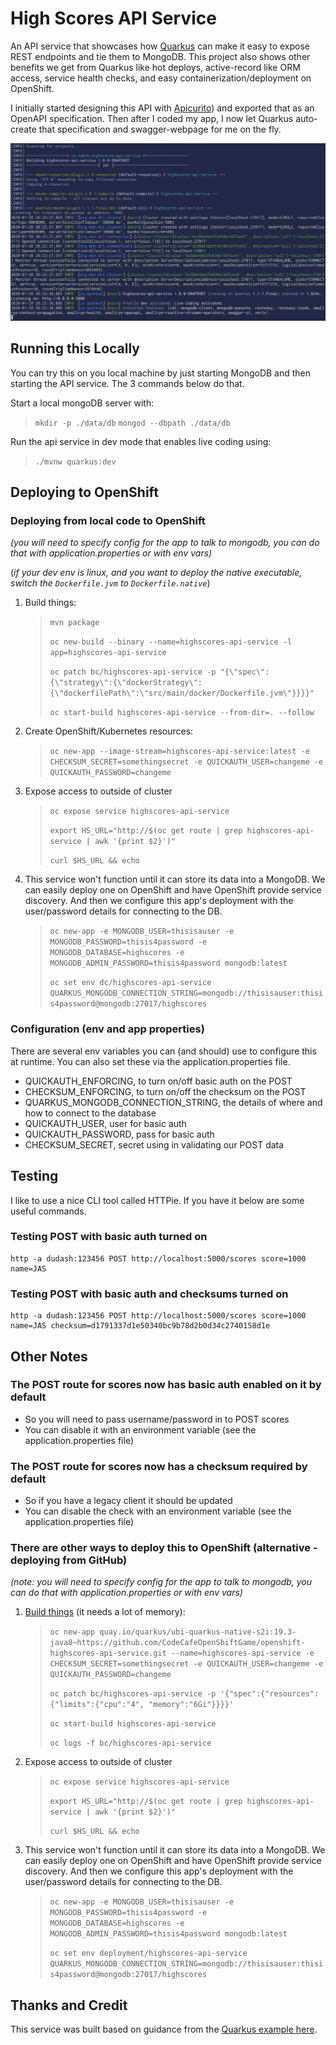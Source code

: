 # High Scores API Service

An API service that showcases how [Quarkus](https://quarkus.io/) can make it easy to expose REST endpoints and tie them to MongoDB. This project also shows other benefits we get from Quarkus like hot deploys, active-record like ORM access, service health checks, and easy containerization/deployment on OpenShift.

I initially started designing this API with [Apicurito](https://github.com/Apicurio)) and exported that as an OpenAPI specification. Then after I coded my app, I now let Quarkus auto-create that specification and swagger-webpage for me on the fly.

![Screenshot](.screens/terminalshot.png)

## Running this Locally
You can try this on you local machine by just starting MongoDB and then starting the API service. The 3 commands below do that.

Start a local mongoDB server with:
>`mkdir -p ./data/db`
>`mongod --dbpath ./data/db` 

Run the api service in dev mode that enables live coding using:
>`./mvnw quarkus:dev`


## Deploying to OpenShift 
### Deploying from local code to OpenShift
*(you will need to specify config for the app to talk to mongodb, you can do that with application.properties or with env vars)*

(*if your dev env is linux, and you want to deploy the native executable, switch the `Dockerfile.jvm` to `Dockerfile.native`*)

1) Build things:
    >`mvn package`
    >
    >`oc new-build --binary --name=highscores-api-service -l app=highscores-api-service`
    >
    >`oc patch bc/highscores-api-service -p "{\"spec\":{\"strategy\":{\"dockerStrategy\":{\"dockerfilePath\":\"src/main/docker/Dockerfile.jvm\"}}}}"`
    >
    >`oc start-build highscores-api-service --from-dir=. --follow`

2) Create OpenShift/Kubernetes resources:
    >`oc new-app --image-stream=highscores-api-service:latest -e CHECKSUM_SECRET=somethingsecret -e QUICKAUTH_USER=changeme -e QUICKAUTH_PASSWORD=changeme`

3) Expose access to outside of cluster
    >`oc expose service highscores-api-service`
    >
    >`export HS_URL="http://$(oc get route | grep highscores-api-service | awk '{print $2}')"`
    >
    >`curl $HS_URL && echo`

4) This service won't function until it can store its data into a MongoDB. We can easily deploy one on OpenShift and have OpenShift provide service discovery. And then we configure this app's deployment with the user/password details for connecting to the DB.
    > `oc new-app -e MONGODB_USER=thisisauser -e MONGODB_PASSWORD=thisis4password -e MONGODB_DATABASE=highscores -e MONGODB_ADMIN_PASSWORD=thisis4password mongodb:latest`
    >
    > `oc set env dc/highscores-api-service QUARKUS_MONGODB_CONNECTION_STRING=mongodb://thisisauser:thisis4password@mongodb:27017/highscores`


### Configuration (env and app properties)
There are several env variables you can (and should) use to configure this at runtime. You can also set these via the application.properties file.
* QUICKAUTH_ENFORCING, to turn on/off basic auth on the POST
* CHECKSUM_ENFORCING, to turn on/off the checksum on the POST
* QUARKUS_MONGODB_CONNECTION_STRING, the details of where and how to connect to the database
* QUICKAUTH_USER, user for basic auth
* QUICKAUTH_PASSWORD, pass for basic auth
* CHECKSUM_SECRET, secret using in validating our POST data

## Testing
I like to use a nice CLI tool called HTTPie. If you have it below are some useful commands.

### Testing POST with basic auth turned on
```
http -a dudash:123456 POST http://localhost:5000/scores score=1000 name=JAS
```

### Testing POST with basic auth and checksums turned on
```
http -a dudash:123456 POST http://localhost:5000/scores score=1000 name=JAS checksum=d1791337d1e50340bc9b78d2b0d34c2740158d1e
```

## Other Notes
### The POST route for scores now has basic auth enabled on it by default
* So you will need to pass username/password in to POST scores
* You can disable it with an environment variable (see the application.properties file)

### The POST route for scores now has a checksum required by default
* So if you have a legacy client it should be updated
* You can disable the check with an environment variable (see the application.properties file)


### There are other ways to deploy this to OpenShift (alternative - deploying from GitHub)
*(note: you will need to specify config for the app to talk to mongodb, you can do that with application.properties or with env vars)*

1) [Build things](https://quarkus.io/guides/deploying-to-openshift-s2i) (it needs a lot of memory):
    >`oc new-app quay.io/quarkus/ubi-quarkus-native-s2i:19.3-java8~https://github.com/CodeCafeOpenShiftGame/openshift-highscores-api-service.git --name=highscores-api-service -e CHECKSUM_SECRET=somethingsecret -e QUICKAUTH_USER=changeme -e QUICKAUTH_PASSWORD=changeme`
    >
    >`oc patch bc/highscores-api-service -p '{"spec":{"resources":{"limits":{"cpu":"4", "memory":"6Gi"}}}}'`
    >
    >`oc start-build highscores-api-service`
    >
    >`oc logs -f bc/highscores-api-service`

2) Expose access to outside of cluster
    >`oc expose service highscores-api-service`
    >
    >`export HS_URL="http://$(oc get route | grep highscores-api-service | awk '{print $2}')"`
    >
    >`curl $HS_URL && echo`

3) This service won't function until it can store its data into a MongoDB. We can easily deploy one on OpenShift and have OpenShift provide service discovery. And then we configure this app's deployment with the user/password details for connecting to the DB.
    > `oc new-app -e MONGODB_USER=thisisauser -e MONGODB_PASSWORD=thisis4password -e MONGODB_DATABASE=highscores -e MONGODB_ADMIN_PASSWORD=thisis4password mongodb:latest`
    >
    > `oc set env deployment/highscores-api-service QUARKUS_MONGODB_CONNECTION_STRING=mongodb://thisisauser:thisis4password@mongodb:27017/highscores`



## Thanks and Credit
This service was built based on guidance from the [Quarkus example here](https://quarkus.io/guides/openapi-swaggerui#loading-openapi-schema-from-static-files).
